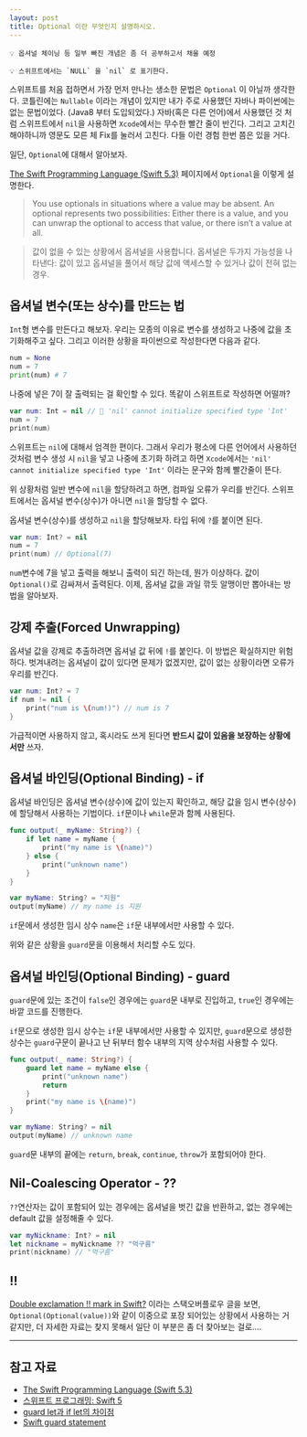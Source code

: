```yaml
---
layout: post
title: Optional 이란 무엇인지 설명하시오.
---
```


```
💡 옵셔널 체이닝 등 일부 빠진 개념은 좀 더 공부하고서 채울 예정
```
```
💡 스위프트에서는 `NULL` 을 `nil` 로 표기한다.
```

스위프트를 처음 접하면서 가장 먼저 만나는 생소한 문법은 `Optional` 이 아닐까 생각한다. 코틀린에는 `Nullable` 이라는 개념이 있지만 내가 주로 사용했던 자바나 파이썬에는 없는 문법이었다. (Java8 부터 도입되었다.)
자바(혹은 다른 언어)에서 사용했던 것 처럼 스위프트에서 `nil`을 사용하면  `Xcode`에서는 무수한 빨간 줄이 반긴다. 그리고 고치긴 해야하니까 영문도 모른 체 Fix를 눌러서 고친다. 다들 이런 경험 한번 쯤은 있을 거다.

일단, `Optional`에 대해서 알아보자. 

[The Swift Programming Language (Swift 5.3)](https://docs.swift.org/swift-book/LanguageGuide/TheBasics.html#ID330) 페이지에서 `Optional`을 이렇게 설명한다.

> You use optionals in situations where a value may be absent. An optional represents two possibilities: Either there is a value, and you can unwrap the optional to access that value, or there isn’t a value at all.

> 값이 없을 수 있는 상황에서 옵셔널을 사용합니다. 옵셔널은 두가지 가능성을 나타낸다: 값이 있고 옵셔널을 풀어서 해당 값에 액세스할 수 있거나 값이 전혀 없는 경우.

## 옵셔널 변수(또는 상수)를 만드는 법

`Int`형 변수를 만든다고 해보자. 우리는 모종의 이유로 변수를 생성하고 나중에 값을 초기화해주고 싶다. 그리고 이러한 상황을 파이썬으로 작성한다면 다음과 같다.

```python
num = None
num = 7
print(num) # 7
```

나중에 넣은 7이 잘 출력되는 걸 확인할 수 있다. 똑같이 스위프트로 작성하면 어떨까?

```swift
var num: Int = nil // 🛑 'nil' cannot initialize specified type 'Int'
num = 7
print(num)
```

스위프트는 `nil`에 대해서 엄격한 편이다. 그래서 우리가 평소에 다른 언어에서 사용하던 것처럼 변수 생성 시 `nil`을 넣고 나중에 초기화 하려고 하면 `Xcode`에서는 `'nil' cannot initialize specified type 'Int'` 이라는 문구와 함께 빨간줄이 뜬다. 

위 상황처럼 일반 변수에 `nil`을 할당하려고 하면, 컴파일 오류가 우리를 반긴다. 스위프트에서는 옵셔널 변수(상수)가 아니면 `nil`을 할당할 수 없다. 

옵셔널 변수(상수)를 생성하고 `nil`을 할당해보자. 타입 뒤에 `?`를 붙이면 된다.

```swift
var num: Int? = nil
num = 7
print(num) // Optional(7)
```

`num`변수에 7을 넣고 출력을 해보니 출력이 되긴 하는데, 뭔가 이상하다. 값이 `Optional()`로 감싸져서 출력된다. 이제, 옵셔널 값을 과일 깎듯 알맹이만 뽑아내는 방법을 알아보자.

## 강제 추출(Forced Unwrapping)

옵셔널 값을 강제로 추출하려면 옵셔널 값 뒤에 `!`를 붙인다. 이 방법은 확실하지만 위험하다. 벗겨내려는 옵셔널이 값이 있다면 문제가 없겠지만, 값이 없는 상황이라면 오류가 우리를 반긴다.

```swift
var num: Int? = 7
if num != nil {
	print("num is \(num!)") // num is 7
}
```

가급적이면 사용하지 않고, 혹시라도 쓰게 된다면 **반드시 값이 있음을 보장하는 상황에서만** 쓰자.

## 옵셔널 바인딩(Optional Binding) - if

옵셔널 바인딩은 옵셔널 변수(상수)에 값이 있는지 확인하고, 해당 값을 임시 변수(상수)에 할당해서 사용하는 기법이다. `if`문이나 `while`문과 함께 사용된다. 

```swift
func output(_ myName: String?) {
	if let name = myName {
		print("my name is \(name)")
	} else {
		print("unknown name")
	}
}

var myName: String? = "지원"
output(myName) // my name is 지원
```

`if`문에서 생성한 임시 상수 `name`은 `if`문 내부에서만 사용할 수 있다.

위와 같은 상황을 `guard`문을 이용해서 처리할 수도 있다.

## 옵셔널 바인딩(Optional Binding) - guard

`guard`문에 있는 조건이 `false`인 경우에는 `guard`문 내부로 진입하고, `true`인 경우에는 바깥 코드를 진행한다.

`if`문으로 생성한 임시 상수는 `if`문 내부에서만 사용할 수 있지만, `guard`문으로 생성한 상수는 `guard`구문이 끝나고 난 뒤부터 함수 내부의 지역 상수처럼 사용할 수 있다. 

```swift
func output(_ name: String?) {
	guard let name = myName else {
		print("unknown name")
		return
	}
	print("my name is \(name)")
}

var myName: String? = nil
output(myName) // unknown name
```

`guard`문 내부의 끝에는 `return`, `break`, `continue`, `throw`가 포함되어야 한다.

## Nil-Coalescing Operator - ??

`??`연산자는 값이 포함되어 있는 경우에는 옵셔널을 벗긴 값을 반환하고, 없는 경우에는 default 값을 설정해줄 수 있다.

```swift
var myNickname: Int? = nil
let nickname = myNickname ?? "먹구름"
print(nickname) // "먹구름"
```

## !!

[Double exclamation !! mark in Swift?](https://stackoverflow.com/questions/31467510/double-exclamation-mark-in-swift) 이라는 스택오버플로우 글을 보면, `Optional(Optional(value))`와 같이 이중으로 포장 되어있는 상황에서 사용하는 거 같지만, 더 자세한 자료는 찾지 못해서 일단 이 부분은 좀 더 찾아보는 걸로....

---

## 참고 자료

- [The Swift Programming Language (Swift 5.3)](https://docs.swift.org/swift-book/LanguageGuide/TheBasics.html#ID330)
- [스위프트 프로그래밍: Swift 5](http://www.kyobobook.co.kr/product/detailViewKor.laf?ejkGb=KOR&mallGb=KOR&barcode=9791162242223&orderClick=LEa&Kc=)
- [guard let과 if let의 차이점](https://velog.io/@dev-lena/guard-let과-if-let의-차이점)
- [Swift guard statement](https://www.programiz.com/swift-programming/guard-statement)